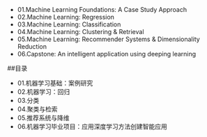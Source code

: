 




##
- 01.Machine Learning Foundations: A Case Study Approach
- 02.Machine Learning: Regression
- 03.Machine Learning: Classification
- 04.Machine Learning: Clustering & Retrieval
- 05.Machine Learning: Recommender Systems & Dimensionality Reduction
- 06.Capstone: An intelligent application using deeping learning


##目录
- 01.机器学习基础：案例研究
- 02.机器学习：回归
- 03.分类
- 04.聚类与检索
- 05.推荐系统与降维
- 06.机器学习毕业项目：应用深度学习方法创建智能应用

